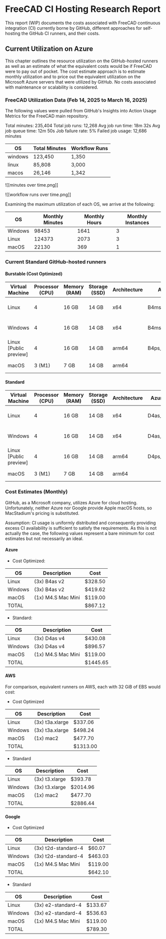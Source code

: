 # FreeCAD CI Hosting Research Report

This report (WIP) documents the costs associated with FreeCAD continuous integration (CI) currently borne by GitHub, different approaches for self-hosting the GitHub CI runners, and their costs.

## Current Utilization on Azure

This chapter outlines the resource utilization on the GitHub-hosted runners as well as an estimate of what the equivalent costs would be if FreeCAD were to pay out of pocket.  The cost estimate approach is to estimate monthly utilization and to price out the equivalent utilization on the Microsoft Azure servers that were utilized by GitHub.  No costs associated with maintenance or scalability is considered.

### FreeCAD Utilization Data (Feb 14, 2025 to March 16, 2025)

The following values were pulled from GitHub's Insights into Action Usage Metrics for the FreeCAD main repository.

Total minutes: 235,404
Total job runs: 12,268
Avg job run time: 18m 32s
Avg job queue time: 12m 50s
Job failure rate: 5%
Failed job usage: 12,686 minutes

| OS      | Total Minutes | Workflow Runs |
| ------- | ------------- | ------------- |
| windows | 123,450       | 1,350         |
| linux   | 85,808        | 3,000         |
| macos   | 26,146        | 1,342         |

![[minutes over time.png]]

![[workflow runs over time.png]]

Examining the maximum utilization of each OS, we arrive at the following:

| OS      | Monthly Minutes | Monthly Hours | Monthly Instances |
| ------- | --------------- | ------------- | ----------------- |
| Windows | 98453           | 1641          | 3                 |
| Linux   | 124373          | 2073          | 3                 |
| macOS   | 22130           | 369           | 1                 |

### Current Standard GitHub-hosted runners

#### Burstable (Cost Optimized)

| **Virtual Machine**    | **Processor (CPU)** | **Memory (RAM)** | **Storage (SSD)** | **Architecture** | Azure        | AWS                  | Google         | MacStadium    |
| ---------------------- | ------------------- | ---------------- | ----------------- | ---------------- | ------------ | -------------------- | -------------- | ------------- |
| Linux                  | 4                   | 16 GB            | 14 GB             | x64              | B4ms/B4as_v2 | t3.xlarge/t3a.xlarge | e2-standard-4  |               |
| Windows                | 4                   | 16 GB            | 14 GB             | x64              | B4ms/B4as_v2 | t3.xlarge/t3a.xlarge | e2-standard-4  |               |
| Linux [Public preview] | 4                   | 16 GB            | 14 GB             | arm64            | B4ps_v2      | t4g.xlarge           | t2a-standard-4 |               |
| macOS                  | 3 (M1)              | 7 GB             | 14 GB             | arm64            |              | mac2.metal           |                | M4.S Mac Mini |

#### Standard

| **Virtual Machine**    | **Processor (CPU)** | **Memory (RAM)** | **Storage (SSD)** | **Architecture** | Azure   | AWS                  | Google         | MacStadium    |
| ---------------------- | ------------------- | ---------------- | ----------------- | ---------------- | ------- | -------------------- | -------------- | ------------- |
| Linux                  | 4                   | 16 GB            | 14 GB             | x64              | D4as_v4 | t3.xlarge/t3a.xlarge | t2d-standard-4 |               |
| Windows                | 4                   | 16 GB            | 14 GB             | x64              | D4as_v4 | t3.xlarge/t3a.xlarge | t2d-standard-4 |               |
| Linux [Public preview] | 4                   | 16 GB            | 14 GB             | arm64            | D4ps_v6 | t4g.xlarge           | t2a-standard-4 |               |
| macOS                  | 3 (M1)              | 7 GB             | 14 GB             | arm64            |         | mac2.metal           |                | M4.S Mac Mini |

### Cost Estimates (Monthly)

GitHub, as a Microsoft company, utilizes Azure for cloud hosting.  Unfortunately, neither Azure nor Google provide Apple macOS hosts, so MacStadium's pricing is substituted.

Assumption: CI usage is uniformly distributed and consequently providing excess CI availability is sufficient to satisfy the requirements.  As this is not actually the case, the following values represent a bare minimum for cost estimates but not necessarily an ideal.

#### Azure

* Cost Optimized:

| **OS**  | Description        | Cost    |
| ------- | ------------------ | ------- |
| Linux   | (3x) B4as v2       | $328.50 |
| Windows | (3x) B4as v2       | $419.62 |
| macOS   | (1x) M4.S Mac Mini | $119.00 |
| TOTAL   |                    | $867.12 |

* Standard:

| **OS**  | Description        | Cost     |
| ------- | ------------------ | -------- |
| Linux   | (3x) D4as v4       | $430.08  |
| Windows | (3x) D4as v4       | $896.57  |
| macOS   | (1x) M4.S Mac Mini | $119.00  |
| TOTAL   |                    | $1445.65 |

#### AWS

For comparison, equivalent runners on AWS, each with 32 GiB of EBS would cost:

* Cost Optimized

| OS      | Description     | Cost     |
| ------- | --------------- | -------- |
| Linux   | (3x) t3a.xlarge | $337.06  |
| Windows | (3x) t3a.xlarge | $498.24  |
| macOS   | (1x) mac2       | $477.70  |
| TOTAL   |                 | $1313.00 |

* Standard

| OS      | Description    | Cost     |
| ------- | -------------- | -------- |
| Linux   | (3x) t3.xlarge | $393.78  |
| Windows | (3x) t3.xlarge | $2014.96 |
| macOS   | (1x) mac2      | $477.70  |
| TOTAL   |                | $2886.44 |

#### Google

* Cost Optimized

| **OS**  | Description         | Cost    |
| ------- | ------------------- | ------- |
| Linux   | (3x) t2d-standard-4 | $60.07  |
| Windows | (3x) t2d-standard-4 | $463.03 |
| macOS   | (1x) M4.S Mac Mini  | $119.00 |
| TOTAL   |                     | $642.10 |

* Standard

| **OS**  | Description        | Cost    |
| ------- | ------------------ | ------- |
| Linux   | (3x) e2-standard-4 | $133.67 |
| Windows | (3x) e2-standard-4 | $536.63 |
| macOS   | (1x) M4.S Mac Mini | $119.00 |
| TOTAL   |                    | $789.30 |
